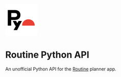 ![logo](logo.png)

# Routine Python API

An unofficial Python API for the [Routine](https://routine.co) planner app.
